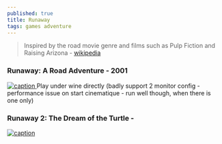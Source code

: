 ```yaml
---
published: true
title: Runaway
tags: games adventure
---
```

> Inspired by the road movie genre and films such as Pulp Fiction and Raising Arizona - [wikipedia](https://en.wikipedia.org/wiki/Runaway:_A_Road_Adventure)

### Runaway: A Road Adventure - 2001
[![caption](https://lutris.net/games/banner/runaway-a-road-adventure.jpg) ](https://lutris.net/games/runaway-a-road-adventure/)  <!-- .element height="50%" width="50% ustify-content="left" -->
Play under wine directly (badly support 2 monitor config - performance issue on start cinematique - run well though, when there is one only)

### Runaway 2: The Dream of the Turtle - 
[![caption](https://lutris.net/games/banner/runaway-2-the-dream-of-the-turtle.jpg)](https://lutris.net/games/runaway-2-the-dream-of-the-turtle/)